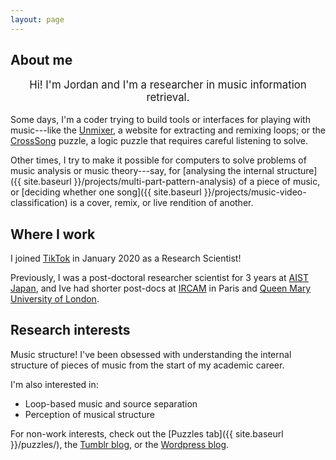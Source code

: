 ```yaml
---
layout: page
---
```


## About me

<p style="font-size: larger; text-align: center;">Hi! I'm Jordan and I'm a researcher in music information retrieval.</p>

Some days, I'm a coder trying to build tools or interfaces for playing with music---like the [Unmixer](https://unmixer.ongaaccel.jp/), a website for extracting and remixing loops; or the [CrossSong](https://staff.aist.go.jp/jun.kato/CrossSong/) puzzle, a logic puzzle that requires careful listening to solve.


Other times, I try to make it possible for computers to solve problems of music analysis or music theory---say, for [analysing the internal structure]({{ site.baseurl }}/projects/multi-part-pattern-analysis) of a piece of music, or [deciding whether one song]({{ site.baseurl }}/projects/music-video-classification) is a cover, remix, or live rendition of another.

<!-- In the [Projects tab]({{ site.baseurl }}/projects/), you'll find a general audience explanation of all my work---or at least, a short explanation! For detailed explanations, head to the [Publications tab]({{ site.baseurl }}/publications/) (or, for certain projects, [my GitHub page](http://www.github.com/jblsmith)). -->

## Where I work

I joined [TikTok](https://www.tiktok.com/) in January 2020 as a Research Scientist!

Previously, I was a post-doctoral researcher scientist for 3 years at [AIST Japan](https://staff.aist.go.jp/m.goto/MIG/index-j.html), and Ive had shorter post-docs at [IRCAM](https://www.ircam.fr/) in Paris and [Queen Mary University of London](https://www.qmul.ac.uk/).

## Research interests

Music structure! I've been obsessed with understanding the internal structure of pieces of music from the start of my academic career.

I'm also interested in:

- Loop-based music and source separation
- Perception of musical structure

For non-work interests, check out the [Puzzles tab]({{ site.baseurl }}/puzzles/), the [Tumblr blog](http://jblsmith.tumblr.com/), or the [Wordpress blog](https://jblsmith.wordpress.com/).